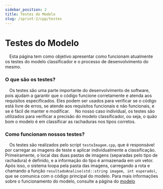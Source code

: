 ```yaml
---
sidebar_position: 2
title: Testes do Modelo
slug: /sprint-2/cpp/testes
---
```

# Testes do Modelo

&emsp;Esta página tem como objetivo apresentar como funcionam atualmente os testes do modelo classificador e o processo de desenvolvimento do mesmo.

### O que são os testes?

&emsp;Os testes são uma parte importante do desenvolvimento de software, pois ajudam a garantir que o código funcione corretamente e atenda aos requisitos especificados. Eles podem ser usados para verificar se o código está livre de erros, se atende aos requisitos funcionais e não funcionais, e se é fácil de manter e modificar.
&emsp;No nosso caso individual, os testes são utilizados para verificar a precisão do modelo classificador, ou seja, o quão bom o modelo é em classificar as rachaduras nos tipos corretos.

### Como funcionam nossos testes?

&emsp;Os testes são realizados pelo script `testeImagem.cpp`, que é responsável por carregar as imagens de teste e aplicar individualmente a classificação. Primeiramente, o local das duas pastas de imagens (separadas pelo tipo de rachadura) é definido, e a informação do tipo é armazenada em um vetor. Após isso, o sistema loopa pela pasta das imagens, carregando a rota e chamando a função `resultadoAnalise(std::string imagem, int esperado)`, que se comunica com o código principal do modelo. Para mais informações sobre o funcionamento do modelo, consulte a página do [modelo](./modelo)

